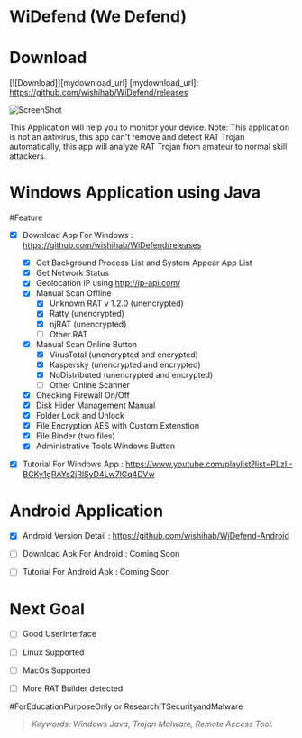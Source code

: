 # WiDefend (We Defend)
# Download
[![Download]][mydownload_url]
[mydownload_url]: https://github.com/wishihab/WiDefend/releases


![ScreenShot](https://github.com/wishihab/WiDefend/blob/master/newUI_WiDefend.PNG)


This Application will help you to monitor your device.
Note: This application is not an antivirus, this app can't remove and detect RAT Trojan automatically, this app will analyze RAT Trojan from amateur to normal skill attackers.


# Windows Application using Java
#Feature

- [x] Download App For Windows : https://github.com/wishihab/WiDefend/releases
	- [x] Get Background Process List and System Appear App List
	- [x] Get Network Status
	- [x] Geolocation IP using http://ip-api.com/
	- [x] Manual Scan Offline
		- [x] Unknown RAT v 1.2.0 (unencrypted)
		- [x] Ratty (unencrypted)
		- [x] njRAT (unencrypted)
		- [ ] Other RAT
	- [x] Manual Scan Online Button
		- [x] VirusTotal (unencrypted and encrypted)
		- [x] Kaspersky (unencrypted and encrypted)
		- [x] NoDistributed (unencrypted and encrypted)
		- [ ] Other Online Scanner
	- [x] Checking Firewall On/Off
	- [x] Disk Hider Management Manual
	- [x] Folder Lock and Unlock
	- [x] File Encryption AES with Custom Extenstion
	- [x] File Binder (two files)
	- [x] Administrative Tools Windows Button
	
- [x] Tutorial For Windows App : https://www.youtube.com/playlist?list=PLzII-BCKy1gRAYs2jRlSyD4Lw7lGq4DVw


# Android Application

- [x] Android Version Detail : https://github.com/wishihab/WiDefend-Android
- [ ] Download Apk For Android : Coming Soon
- [ ] Tutorial For Android Apk : Coming Soon



# Next Goal
- [ ] Good UserInterface
- [ ] Linux Supported
- [ ] MacOs Supported
- [ ] More RAT Builder detected


#ForEducationPurposeOnly or ResearchITSecurityandMalware

> *Keywords: Windows Java, Trojan Malware, Remote Access Tool.*
